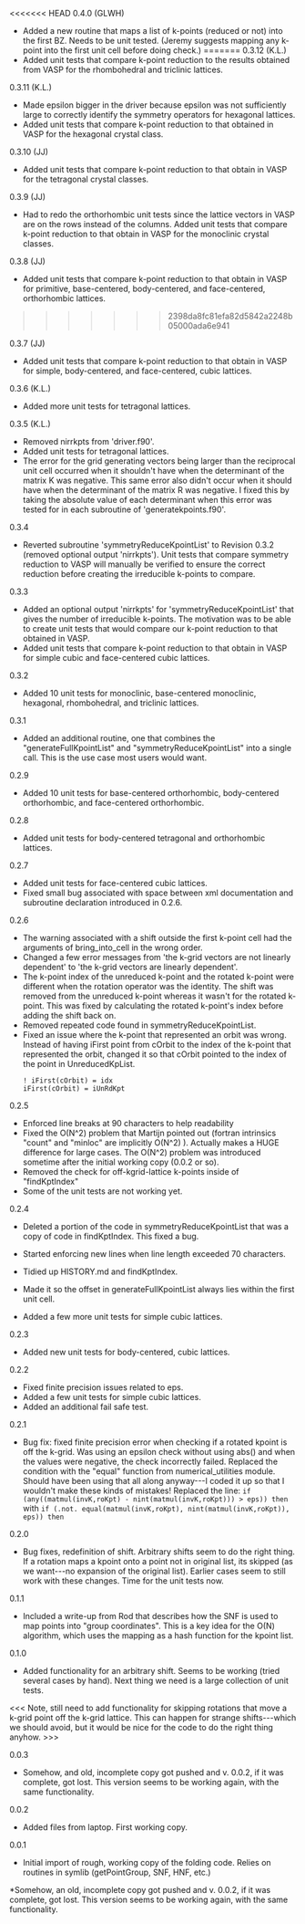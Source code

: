 <<<<<<< HEAD
0.4.0 (GLWH)
* Added a new routine that maps a list of k-points (reduced or not) into the first BZ.
  Needs to be unit tested.
  (Jeremy suggests mapping any k-point into the first unit cell before doing check.)
=======
0.3.12 (K.L.)
* Added unit tests that compare k-point reduction to the results obtained from VASP for the
  rhombohedral and triclinic lattices.

0.3.11 (K.L.)
* Made epsilon bigger in the driver because epsilon was not sufficiently large to correctly 
  identify the symmetry operators for hexagonal lattices.
* Added unit tests that compare k-point reduction to that obtained in VASP for the hexagonal
  crystal class.

0.3.10 (JJ)
* Added unit tests that compare k-point reduction to that obtain in VASP for the tetragonal
  crystal classes.
  
0.3.9 (JJ)
* Had to redo the orthorhombic unit tests since the lattice vectors in VASP are on the rows
  instead of the columns. Added unit tests that compare k-point reduction to that obtain in
  VASP for the monoclinic crystal classes.

0.3.8 (JJ)
* Added unit tests that compare k-point reduction to that obtain in VASP for primitive,
  base-centered, body-centered, and face-centered, orthorhombic lattices.
>>>>>>> 2398da8fc81efa82d5842a2248b05000ada6e941

0.3.7 (JJ)
* Added unit tests that compare k-point reduction to that obtain in VASP for simple,
  body-centered, and face-centered, cubic lattices.

0.3.6 (K.L.)
* Added more unit tests for tetragonal lattices.

0.3.5 (K.L.)
* Removed nirrkpts from 'driver.f90'.
* Added unit tests for tetragonal lattices.
* The error for the grid generating vectors being larger than the reciprocal unit cell
  occurred when it shouldn't have when the determinant of the matrix K was negative. This
  same error also didn't occur when it should have when the determinant of the matrix R was
  negative. I fixed this by taking the absolute value of each determinant when this error
  was tested for in each subroutine of 'generatekpoints.f90'.

0.3.4
* Reverted subroutine 'symmetryReduceKpointList' to Revision 0.3.2 (removed optional
  output 'nirrkpts'). Unit tests that compare symmetry reduction to VASP will manually
  be verified to ensure the correct reduction before creating the irreducible k-points to
  compare.

0.3.3
* Added an optional output 'nirrkpts' for 'symmetryReduceKpointList' that gives the
  number of irreducible k-points. The motivation was to be able to create unit tests
  that would compare our k-point reduction to that obtained in VASP.
* Added unit tests that compare k-point reduction to that obtain in VASP for simple
  cubic and face-centered cubic lattices.

0.3.2
* Added 10 unit tests for monoclinic, base-centered monoclinic, hexagonal, rhombohedral,
  and triclinic lattices.

0.3.1
* Added an additional routine, one that combines the "generateFullKpointList" and
"symmetryReduceKpointList" into a single call. This is the use case most users would want.

0.2.9
* Added 10 unit tests for base-centered orthorhombic, body-centered orthorhombic, and
  face-centered orthorhombic.

0.2.8
* Added unit tests for body-centered tetragonal and orthorhombic lattices.

0.2.7
* Added unit tests for face-centered cubic lattices.
* Fixed small bug associated with space between xml documentation and subroutine
  declaration introduced in 0.2.6.

0.2.6
* The warning associated with a shift outside the first k-point cell had the arguments of
  bring_into_cell in the wrong order.
* Changed a few error messages from 'the k-grid vectors are not linearly dependent' to
  'the k-grid vectors are linearly dependent'.
* The k-point index of the unreduced k-point and the rotated k-point were different when
  the rotation operator was the identity. The shift was removed from the unreduced k-point
  whereas it wasn't for the rotated k-point. This was fixed by calculating the rotated
  k-point's index before adding the shift back on.
* Removed repeated code found in symmetryReduceKpointList.
* Fixed an issue where the k-point that represented an orbit was wrong. Instead of having
  iFirst point from cOrbit to the index of the k-point that represented the orbit, changed
  it so that cOrbit pointed to the index of the point in UnreducedKpList.
  ```
  ! iFirst(cOrbit) = idx
  iFirst(cOrbit) = iUnRdKpt
  ```
  
0.2.5
* Enforced line breaks at 90 characters to help readability
* Fixed the O(N^2) problem that Martijn pointed out (fortran intrinsics
  "count" and "minloc" are implicitly O(N^2) ). Actually makes a HUGE difference
  for large cases. The O(N^2) problem was introduced sometime after the initial working
  copy (0.0.2 or so).
* Removed the check for off-kgrid-lattice k-points inside of "findKptIndex"
* Some of the unit tests are not working yet.

0.2.4
* Deleted a portion of the code in symmetryReduceKpointList that was a copy of code in
  findKptIndex. This fixed a bug.
* Started enforcing new lines when line length exceeded 70 characters.
* Tidied up HISTORY.md and findKptIndex.
* Made it so the offset in generateFullKpointList always lies within the first unit cell.
 
* Added a few more unit tests for simple cubic lattices.

0.2.3 
* Added new unit tests for body-centered, cubic lattices.

0.2.2
* Fixed finite precision issues related to eps.
* Added a few unit tests for simple cubic lattices.
* Added an additional fail safe test.

0.2.1
* Bug fix: fixed finite precision error when checking if a rotated kpoint is off the
  k-grid. Was using an epsilon check without using abs() and when the values were
  negative, the check incorrectly failed. Replaced the condition with the "equal" function
  from numerical_utilities module. Should have been using that all along anyway---I coded
  it up so that I wouldn't make these kinds of mistakes! Replaced the line:
 ```if (any((matmul(invK,roKpt) - nint(matmul(invK,roKpt))) > eps)) then```
 with
 ```if (.not. equal(matmul(invK,roKpt), nint(matmul(invK,roKpt)), eps)) then```
      
0.2.0
* Bug fixes, redefinition of shift. Arbitrary shifts seem to do the right thing. If a
  rotation maps a kpoint onto a point not in original list, its skipped (as we want---no
  expansion of the original list). Earlier cases seem to still work with these changes.
  Time for the unit tests now. 

0.1.1
* Included a write-up from Rod that describes how the SNF is used to map points into
  "group coordinates". This is a key idea for the O(N) algorithm, which uses the mapping
  as a hash function for the kpoint list.

0.1.0
* Added functionality for an arbitrary shift. Seems to be working (tried several cases by
  hand). Next thing we need is a large collection of unit tests.

<<< Note, still need to add functionality for skipping rotations that move a k-grid point
off the k-grid lattice. This can happen for strange shifts---which we should avoid, but it
would be nice for the code to do the right thing anyhow. >>> 

0.0.3


* Somehow, and old, incomplete copy got pushed and v. 0.0.2, if it was complete, got lost.
  This version seems to be working again, with the same functionality.


0.0.2
* Added files from laptop. First working copy.

0.0.1

* Initial import of rough, working copy of the folding code. Relies on routines in symlib
  (getPointGroup, SNF, HNF, etc.)

*Somehow, an old, incomplete copy got pushed and v. 0.0.2, if it was complete, got lost.
 This version seems to be working again, with the same functionality.

